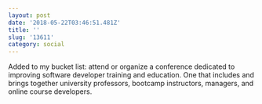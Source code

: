 ```yaml
---
layout: post
date: '2018-05-22T03:46:51.481Z'
title: ''
slug: '13611'
category: social
---
```

Added to my bucket list: attend or organize a conference dedicated to improving software developer training and education. One that includes and brings together university professors, bootcamp instructors, managers, and online course developers.
